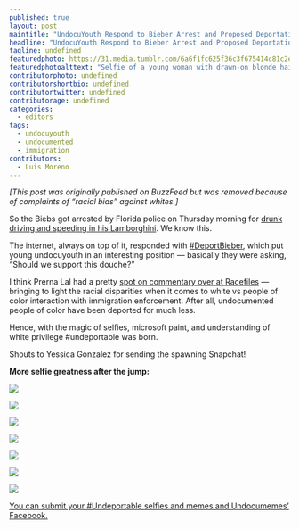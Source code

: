 ```yaml
---
published: true
layout: post
maintitle: "UndocuYouth Respond to Bieber Arrest and Proposed Deportation with #Undeportable Selfies - {Young}ist"
headline: "UndocuYouth Respond to Bieber Arrest and Proposed Deportation with #Undeportable Selfies"
tagline: undefined
featuredphoto: https://31.media.tumblr.com/6a6f1fc625f36c3f675414c81c2efd0f/tumblr_inline_n02n68aNC11rkj9dw.jpg
featuredphotoalttext: "Selfie of a young woman with drawn-on blonde hair and blue eyes and the caption 'undeportable'"
contributorphoto: undefined
contributorshortbio: undefined
contributortwitter: undefined
contributorage: undefined
categories: 
  - editors
tags: 
  - undocuyouth
  - undocumented
  - immigration
contributors: 
  - Luis Moreno
---
```

*[This post was originally published on BuzzFeed but was removed because of complaints of “racial bias” against whites.]*

So the Biebs got arrested by Florida police on Thursday morning for [drunk driving and speeding in his Lamborghini](http://www.buzzfeed.com/kimberleydadds/justin-bieber-arrested-for-dui-and-drag-racing-in-miami?bffb). We know this.

The internet, always on top of it, responded with [#DeportBieber](https://twitter.com/search?q=deportbieber), which put young undocuyouth in an interesting position — basically they were asking, “Should we support this douche?”

I think Prerna Lal had a pretty [spot on commentary over at Racefiles](http://www.racefiles.com/2014/01/23/how-justin-bieber-got-deported/) — bringing to light the racial disparities when it comes to white vs people of color interaction with immigration enforcement. After all, undocumented people of color have been deported for much less.

Hence, with the magic of selfies, microsoft paint, and understanding of white privilege #undeportable was born.

Shouts to Yessica Gonzalez for sending the spawning Snapchat!

**More selfie greatness after the jump:**

![](https://31.media.tumblr.com/a57226e61d31b610a4617bab7847d72d/tumblr_inline_n02n973kBB1rkj9dw.jpg)

![](https://31.media.tumblr.com/6ebfe555e93f931a78519d6c932acafb/tumblr_inline_n02n9pEonF1rkj9dw.jpg)

![](https://31.media.tumblr.com/009162be6e85cdaf6d5102ae1f886434/tumblr_inline_n02na6xoo11rkj9dw.jpg)

![](https://31.media.tumblr.com/65dd78e0951f921a2c947fabeee7893e/tumblr_inline_n02namw2bm1rkj9dw.jpg)

![](https://31.media.tumblr.com/9427d83c280686be0a247f9aa4da45a2/tumblr_inline_n02nb5IqUv1rkj9dw.jpg)

![](https://31.media.tumblr.com/74d16edcc0a7f7cf243fcc0b4a3d2462/tumblr_inline_n02nbnO9wl1rkj9dw.jpg)

![](https://31.media.tumblr.com/8dce0c1f78fcae1241c62af4925e8a14/tumblr_inline_n02nc8Y8An1rkj9dw.jpg)

[You can submit your #Undeportable selfies and memes and Undocumemes’ Facebook.](https://www.facebook.com/UndocuMemes)
